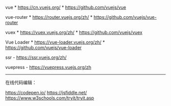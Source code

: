 
vue
    * https://cn.vuejs.org/
    * https://github.com/vuejs/vue

vue-router
    * https://router.vuejs.org/zh/
    * https://github.com/vuejs/vue-router

vuex
    * https://vuex.vuejs.org/zh/
    * https://github.com/vuejs/vuex

Vue Loader
    * https://vue-loader.vuejs.org/zh/
    * https://github.com/vuejs/vue-loader


ssr - https://ssr.vuejs.org/zh/



vuepress - https://vuepress.vuejs.org/zh

---

在线代码编辑：

https://codepen.io/
https://jsfiddle.net/
https://www.w3schools.com/tryit/tryit.asp
